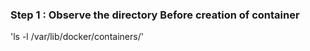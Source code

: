 ### Step 1 : Observe the directory Before creation of container
'ls -l /var/lib/docker/containers/'
